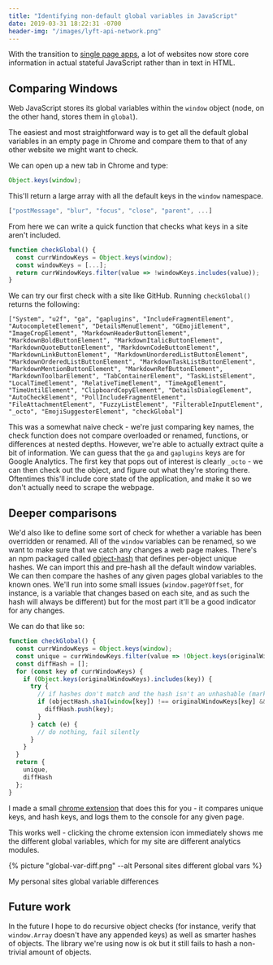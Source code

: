```yaml
---
title: "Identifying non-default global variables in JavaScript"
date: 2019-03-31 18:22:31 -0700
header-img: "/images/lyft-api-network.png"
---
```

With the transition to [single page apps](https://en.wikipedia.org/wiki/Single-page_application), a lot of websites now store core information in actual stateful JavaScript rather than in text in HTML.

## Comparing Windows

Web JavaScript stores its global variables within the `window` object (node, on the other hand, stores them in `global`).

The easiest and most straightforward way is to get all the default global variables in an empty page in Chrome and compare them to that of any other website we might want to check.

We can open up a new tab in Chrome and type:

```js
Object.keys(window);
```

This'll return a large array with all the default keys in the `window` namespace.

```js
["postMessage", "blur", "focus", "close", "parent", ...]
```

From here we can write a quick function that checks what keys in a site aren't included.

```js
function checkGlobal() {
  const currWindowKeys = Object.keys(window);
  const windowKeys = [...];
  return currWindowKeys.filter(value => !windowKeys.includes(value));
}
```

We can try our first check with a site like GitHub. Running `checkGlobal()` returns the following:

```
["System", "u2f", "ga", "gaplugins", "IncludeFragmentElement", "AutocompleteElement", "DetailsMenuElement", "GEmojiElement", "ImageCropElement", "MarkdownHeaderButtonElement", "MarkdownBoldButtonElement", "MarkdownItalicButtonElement", "MarkdownQuoteButtonElement", "MarkdownCodeButtonElement", "MarkdownLinkButtonElement", "MarkdownUnorderedListButtonElement", "MarkdownOrderedListButtonElement", "MarkdownTaskListButtonElement", "MarkdownMentionButtonElement", "MarkdownRefButtonElement", "MarkdownToolbarElement", "TabContainerElement", "TaskListsElement", "LocalTimeElement", "RelativeTimeElement", "TimeAgoElement", "TimeUntilElement", "ClipboardCopyElement", "DetailsDialogElement", "AutoCheckElement", "PollIncludeFragmentElement", "FileAttachmentElement", "FuzzyListElement", "FilterableInputElement", "_octo", "EmojiSuggesterElement", "checkGlobal"]
```


This was a somewhat naive check - we're just comparing key names, the check function does not compare overloaded or renamed, functions, or differences at nested depths. However, we're able to actually extract quite a bit of information. We can guess that the `ga` and `gaplugins` keys are for Google Analytics. The first key that pops out of interest is clearly `_octo` - we can then check out the object, and figure out what they're storing there. Oftentimes this'll include core state of the application, and make it so we don't actually need to scrape the webpage.


## Deeper comparisons

We'd also like to define some sort of check for whether a variable has been overridden or renamed. All of the `window` variables can be renamed, so we want to make sure that we catch any changes a web page makes. There's an npm packaged called [object-hash](https://www.npmjs.com/package/object-hash) that defines per-object unique hashes. We can import this and pre-hash all the default window variables. We can then compare the hashes of any given pages global variables to the known ones. We'll run into some small issues (`window.pageYOffset`, for instance, is a variable that changes based on each site, and as such the hash will always be different) but for the most part it'll be a good indicator for any changes.

We can do that like so:

```js
function checkGlobal() {
  const currWindowKeys = Object.keys(window);
  const unique = currWindowKeys.filter(value => !Object.keys(originalWindowKeys).includes(value));
  const diffHash = [];
  for (const key of currWindowKeys) {
    if (Object.keys(originalWindowKeys).includes(key)) {
      try {
        // if hashes don't match and the hash isn't an unhashable (marked with _ above)
        if (objectHash.sha1(window[key]) !== originalWindowKeys[key] && originalWindowKeys[key] !== '_') {
          diffHash.push(key);
        }
      } catch (e) {
        // do nothing, fail silently
      }
    }
  }
  return {
    unique,
    diffHash
  };
}
```

I made a small [chrome extension](https://github.com/jonluca/Window-Differ) that does this for you - it compares unique keys, and hash keys, and logs them to the console for any given page.

This works well - clicking the chrome extension icon immediately shows me the different global variables, which for my site are different analytics modules.

{% picture "global-var-diff.png" --alt Personal sites different global vars %}
<p class="footnote">My personal sites global variable differences</p>


## Future work

In the future I hope to do recursive object checks (for instance, verify that `window.Array` doesn't have any appended keys) as well as smarter hashes of objects. The library we're using now is ok but it still fails to hash a non-trivial amount of objects.
